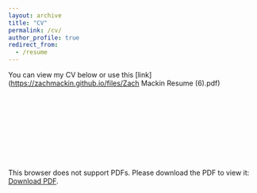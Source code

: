 ```yaml
---
layout: archive
title: "CV"
permalink: /cv/
author_profile: true
redirect_from:
  - /resume
---
```


You can view my CV below or use this [link](https://zachmackin.github.io/files/Zach Mackin Resume (6).pdf)
<object data="https://zachmackin.github.io/files/Zach Mackin Resume (6).pdf" type="application/pdf" width="700px" height="700px">
    <embed src="https://zachmackin.github.io/files/Zach Mackin Resume (6).pdf">
        <p>This browser does not support PDFs. Please download the PDF to view it: <a href="https://zachmackin.github.io/files/Zach Mackin Resume (6).pdf">Download PDF</a>.</p>
    </embed>
</object>
